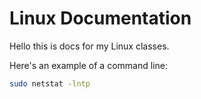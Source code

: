 # Linux Documentation 

Hello this is docs for my Linux classes. 

Here's an example of a command line: 

```bash 
sudo netstat -lntp 
``` 

